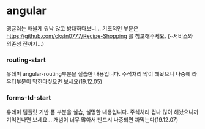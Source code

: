 # angular
앵귤러는 배울게 워낙 많고 방대하다보니... 기초적인 부분은 https://github.com/ckstn0777/Recipe-Shopping 를 참고해주세요.
(~서비스와 의존성 전까지...)

### routing-start
유데미 angular-routing부분을 실습한 내용입니다. 주석처리 많이 해놨으니 나중에 라우터부분이 막힌다싶으면 보세요(19.12.05)

### forms-td-start
유데미 템플릿 기반 폼 부분을 실습, 설명한 내용입니다. 주석처리 겁나 많이 해놨으니까 기억안나면 보세요... 개념이 너무 많아서 반드시 나중되면 까먹는다(19.12.07)